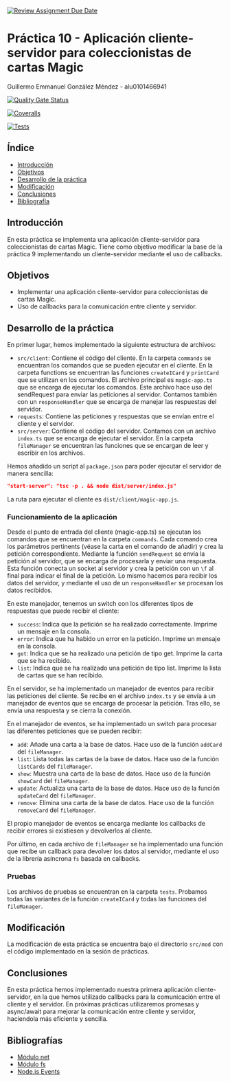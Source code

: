 [![Review Assignment Due Date](https://classroom.github.com/assets/deadline-readme-button-24ddc0f5d75046c5622901739e7c5dd533143b0c8e959d652212380cedb1ea36.svg)](https://classroom.github.com/a/7bX30zK4)

# Práctica 10 - Aplicación cliente-servidor para coleccionistas de cartas Magic

Guillermo Emmanuel González Méndez - alu0101466941

[![Quality Gate Status](https://sonarcloud.io/api/project_badges/measure?project=ULL-ESIT-INF-DSI-2324_ull-esit-inf-dsi-23-24-prct10-fs-proc-sockets-magic-app-GARTOLO&metric=alert_status)](https://sonarcloud.io/summary/new_code?id=ULL-ESIT-INF-DSI-2324_ull-esit-inf-dsi-23-24-prct10-fs-proc-sockets-magic-app-GARTOLO)

[![Coveralls](https://github.com/ULL-ESIT-INF-DSI-2324/ull-esit-inf-dsi-23-24-prct10-fs-proc-sockets-magic-app-GARTOLO/actions/workflows/coveralls.yml/badge.svg)](https://github.com/ULL-ESIT-INF-DSI-2324/ull-esit-inf-dsi-23-24-prct10-fs-proc-sockets-magic-app-GARTOLO/actions/workflows/coveralls.yml)

[![Tests](https://github.com/ULL-ESIT-INF-DSI-2324/ull-esit-inf-dsi-23-24-prct10-fs-proc-sockets-magic-app-GARTOLO/actions/workflows/node.js.yml/badge.svg)](https://github.com/ULL-ESIT-INF-DSI-2324/ull-esit-inf-dsi-23-24-prct10-fs-proc-sockets-magic-app-GARTOLO/actions/workflows/node.js.yml)

## Índice

- [Introducción](#introducción)
- [Objetivos](#objetivos)
- [Desarrollo de la práctica](#desarrollo-de-la-práctica)
- [Modificación](#modificación)
- [Conclusiones](#conclusiones)
- [Bibliografía](#bibliografía)

## Introducción

En esta práctica se implementa una aplicación cliente-servidor para coleccionistas de cartas Magic.
Tiene como objetivo modificar la base de la práctica 9 implementando un cliente-servidor mediante el uso de callbacks.

## Objetivos

- Implementar una aplicación cliente-servidor para coleccionistas de cartas Magic.
- Uso de callbacks para la comunicación entre cliente y servidor.

## Desarrollo de la práctica

En primer lugar, hemos implementado la siguiente estructura de archivos:

- `src/client`: Contiene el código del cliente. En la carpeta `commands` se encuentran los comandos que se pueden ejecutar en el cliente.
  En la carpeta functions se encuentran las funciones `createICard` y `printCard` que se utilizan en los comandos.
  El archivo principal es `magic-app.ts` que se encarga de ejecutar los comandos.
  Este archivo hace uso del sendRequest para enviar las peticiones al servidor. Contamos también con un `responseHandler` que se encarga de manejar las respuestas del servidor.
- `requests`: Contiene las peticiones y respuestas que se envían entre el cliente y el servidor.
- `src/server`: Contiene el código del servidor. Contamos con un archivo `index.ts` que se encarga de ejecutar el servidor.
  En la carpeta `fileManager` se encuentran las funciones que se encargan de leer y escribir en los archivos.

Hemos añadido un script al `package.json` para poder ejecutar el servidor de manera sencilla:

```json
"start-server": "tsc -p . && node dist/server/index.js"
```

La ruta para ejecutar el cliente es `dist/client/magic-app.js`.

### Funcionamiento de la aplicación

Desde el punto de entrada del cliente (magic-app.ts) se ejecutan los comandos que se encuentran en la carpeta `commands`.
Cada comando crea los parámetros pertinents (véase la carta en el comando de añadir) y crea la petición correspondiente.
Mediante la función `sendRequest` se envía la petición al servidor, que se encarga de procesarla y enviar una respuesta.
Esta función conecta un socket al servidor y crea la petición con un `\f` al final para indicar el final de la petición.
Lo mismo hacemos para recibir los datos del servidor, y mediante el uso de un `responseHandler` se procesan los datos recibidos.

En este manejador, tenemos un switch con los diferentes tipos de respuestas que puede recibir el cliente:

- `success`: Indica que la petición se ha realizado correctamente. Imprime un mensaje en la consola.
- `error`: Indica que ha habido un error en la petición. Imprime un mensaje en la consola.
- `get`: Indica que se ha realizado una petición de tipo get. Imprime la carta que se ha recibido.
- `list`: Indica que se ha realizado una petición de tipo list. Imprime la lista de cartas que se han recibido.

En el servidor, se ha implementado un manejador de eventos para recibir las peticiones del cliente.
Se recibe en el archivo `index.ts` y se envía a un manejador de eventos que se encarga de procesar la petición.
Tras ello, se envía una respuesta y se cierra la conexión.

En el manejador de eventos, se ha implementado un switch para procesar las diferentes peticiones que se pueden recibir:

- `add`: Añade una carta a la base de datos. Hace uso de la función `addCard` del `fileManager`.
- `list`: Lista todas las cartas de la base de datos. Hace uso de la función `listCards` del `fileManager`.
- `show`: Muestra una carta de la base de datos. Hace uso de la función `showCard` del `fileManager`.
- `update`: Actualiza una carta de la base de datos. Hace uso de la función `updateCard` del `fileManager`.
- `remove`: Elimina una carta de la base de datos. Hace uso de la función `removeCard` del `fileManager`.

El propio manejador de eventos se encarga mediante los callbacks de recibir errores si existiesen y devolverlos al cliente.

Por último, en cada archivo de `fileManager` se ha implementado una función que recibe un callback para devolver los datos al servidor, mediante el uso de la librería asíncrona `fs` basada en callbacks.

### Pruebas

Los archivos de pruebas se encuentran en la carpeta `tests`. Probamos todas las variantes de la función `createICard` y todas las funciones del `fileManager`.

## Modificación

La modificación de esta práctica se encuentra bajo el directorio `src/mod` con el código implementado en la sesión de prácticas.

## Conclusiones

En esta práctica hemos implementado nuestra primera aplicación cliente-servidor, en la que hemos utilizado callbacks para la comunicación entre el cliente y el servidor.
En próximas prácticas utilizaremos promesas y async/await para mejorar la comunicación entre cliente y servidor, haciendola más eficiente y sencilla.

## Bibliografías

- [Módulo net](https://nodejs.org/api/net.html)
- [Módulo fs](https://nodejs.org/api/fs.html)
- [Node.js Events](https://nodejs.org/docs/latest/api/events.html)
